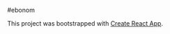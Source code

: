 #ebonom

This project was bootstrapped with [Create React App](https://github.com/facebook/create-react-app).
